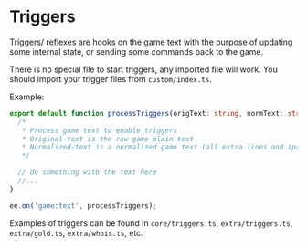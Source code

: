 # Triggers

Triggers/ reflexes are hooks on the game text with the purpose of updating some internal state, or sending some commands back to the game.

There is no special file to start triggers, any imported file will work. You should import your trigger files from `custom/index.ts`.

Example:

```ts
export default function processTriggers(origText: string, normText: string) {
  /*
   * Process game text to enable triggers
   * Original-text is the raw game plain text
   * Normalized-text is a normalized game text (all extra lines and spaces removed)
   */

  // do something with the text here
  //...
}

ee.on('game:text', processTriggers);
```

Examples of triggers can be found in `core/triggers.ts`, `extra/triggers.ts`, `extra/gold.ts`, `extra/whois.ts`, etc.
